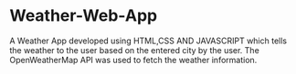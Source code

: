 # Weather-Web-App
A Weather App developed using HTML,CSS AND JAVASCRIPT which tells the weather to the user based on the entered city by the user. The OpenWeatherMap API was used to fetch the weather information.
